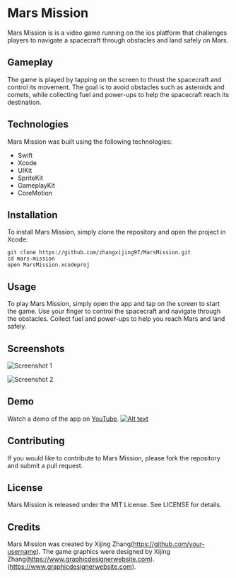 # Mars Mission

Mars Mission is is a video game running on the ios platform that challenges players to navigate a spacecraft through obstacles and land safely on Mars.

## Gameplay

The game is played by tapping on the screen to thrust the spacecraft and control its movement. The goal is to avoid obstacles such as asteroids and comets, while collecting fuel and power-ups to help the spacecraft reach its destination.

## Technologies

Mars Mission was built using the following technologies:

- Swift
- Xcode
- UIKit
- SpriteKit
- GameplayKit
- CoreMotion

## Installation

To install Mars Mission, simply clone the repository and open the project in Xcode:
```
git clone https://github.com/zhangxijing97/MarsMission.git
cd mars-mission
open MarsMission.xcodeproj
```

## Usage

To play Mars Mission, simply open the app and tap on the screen to start the game. Use your finger to control the spacecraft and navigate through the obstacles. Collect fuel and power-ups to help you reach Mars and land safely.

## Screenshots

![Screenshot 1](screenshots/screenshot1.png)

![Screenshot 2](screenshots/screenshot2.png)

## Demo

Watch a demo of the app on [YouTube](https://www.youtube.com/watch?v=abc123).
[![Alt text](https://img.youtube.com/vi/abc123/0.jpg)](https://www.youtube.com/watch?v=abc123)

## Contributing

If you would like to contribute to Mars Mission, please fork the repository and submit a pull request.

## License

Mars Mission is released under the MIT License. See LICENSE for details.

## Credits

Mars Mission was created by Xijing Zhang(https://github.com/your-username). The game graphics were designed by Xijing Zhang(https://www.graphicdesignerwebsite.com).(https://www.graphicdesignerwebsite.com).
